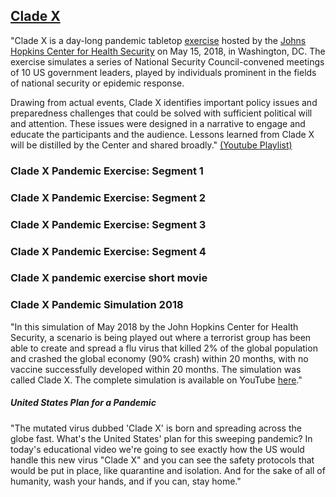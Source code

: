 <div class="menu-data" data-parent="#pages/blog/cv19/jhchs"/>

## [Clade X](https://www.centerforhealthsecurity.org/our-work/events/2018_clade_x_exercise/index.html)

"Clade X is a day-long pandemic tabletop 
[exercise](#pages/blog/cv19/biodefense-exercises)
hosted by the [Johns Hopkins Center for Health Security](#pages/blog/cv19/jhchs)
on May 15, 2018, in Washington, DC. The exercise 
simulates a series of National Security Council-convened meetings of 10 US 
government leaders, played by individuals prominent in the fields of national 
security or epidemic response.

Drawing from actual events, Clade X identifies important policy issues and 
preparedness challenges that could be solved with sufficient political will and 
attention. These issues were designed in a narrative to engage and educate the 
participants and the audience. Lessons learned from Clade X will be distilled 
by the Center and shared broadly." [(Youtube Playlist)](https://www.youtube.com/watch?v=sJ1x8SlNxj0&list=PL9-oVXQX88etOom0YJndz0xw21AnQmfvV)

### Clade X Pandemic Exercise: Segment 1

<div class="video-view" data-id="sJ1x8SlNxj0"></div>

### Clade X Pandemic Exercise: Segment 2

<div class="video-view" data-id="-4xiQHv4Y20"></div>


### Clade X Pandemic Exercise: Segment 3

<div class="video-view" data-id="QeRAb5JE1Pw"></div>

### Clade X Pandemic Exercise: Segment 4

<div class="video-view" data-id="tqa7NHq73xM"></div>

### Clade X pandemic exercise short movie

<div class="video-view" data-id="4grOOGZryFo"></div>

### Clade X Pandemic Simulation 2018

"In this simulation of May 2018 by the John Hopkins Center for Health Security, a scenario is being played out where a terrorist group has been able to create and spread a flu virus that killed 2% of the global population and crashed the global economy (90% crash) within 20 months, with no vaccine successfully developed within 20 months. The simulation was called Clade X. 
The complete simulation is available on YouTube 
[here](https://www.youtube.com/results?search_query=Clade+X)."


<div class="video-view" data-id="H_rt6pXO-9U"></div>

##### United States Plan for a Pandemic

"The mutated virus dubbed 'Clade X'  is born and spreading across the globe 
fast. What's the United States' plan for this sweeping pandemic? In today's 
educational video we're going to see exactly how the US would handle this new 
virus "Clade X" and you can see the safety protocols that would be put in 
place, like quarantine and isolation. And for the sake of all of humanity, 
wash your hands, and if you can, stay home."

<div class="video-view" data-id="HVpz19qvllQ"></div>

